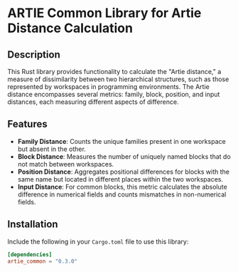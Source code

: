 # ARTIE Common Library for Artie Distance Calculation

## Description

This Rust library provides functionality to calculate the "Artie distance," a measure of dissimilarity between two hierarchical structures, such as those represented by workspaces in programming environments. The Artie distance encompasses several metrics: family, block, position, and input distances, each measuring different aspects of difference.

## Features

- **Family Distance**: Counts the unique families present in one workspace but absent in the other.
- **Block Distance**: Measures the number of uniquely named blocks that do not match between workspaces.
- **Position Distance**: Aggregates positional differences for blocks with the same name but located in different places within the two workspaces.
- **Input Distance**: For common blocks, this metric calculates the absolute difference in numerical fields and counts mismatches in non-numerical fields.

## Installation

Include the following in your `Cargo.toml` file to use this library:

```toml
[dependencies]
artie_common = "0.3.0"
